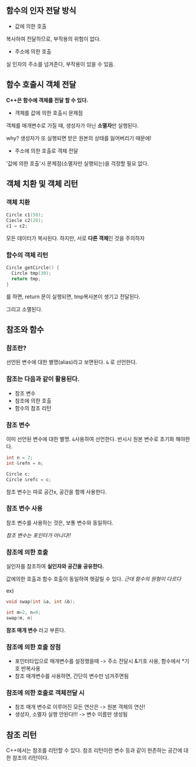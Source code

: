 ## 함수의 인자 전달 방식


+ 값에 의한 호출


복사하여 전달하므로, 부작용의 위험이 없다.


+ 주소에 의한 호출


실 인자의 주소를 넘겨준다, 부작용이 있을 수 있음.


## 함수 호출시 객체 전달


**C++은 함수에 객체를 전달 할 수 있다.**


+ 객체를 값에 의한 호출시 문제점


객체를 매개변수로 가질 때, 생성자가 아닌 **소멸자**만 실행된다.




why? 생성자가 또 실행되면 받은 원본의 상태를 잃어버리기 때문에!


+ 주소에 의한 호출로 객체 전달

'값에 의한 호출'시 문제점(소멸자만 실행되는)을 걱정할 필요 없다.


## 객체 치환 및 객체 리턴


### 객체 치환


```cpp
Circle c1(50);
Ciecle c2(20);
c1 = c2;
```


모든 데이터가 복사된다. 하지만, 서로 **다른 객체**인 것을 주의하자


### 함수의 객체 리턴


```cpp
Circle getCircle() {
  Circle tmp(30);
  return tmp;
}
```


를 하면, return 문이 실행되면, tmp복사본이 생기고 전달된다.


그리고 소멸된다.


## 참조와 함수


### 참조란?


선언된 변수에 대한 별명(alias)라고 보면된다.
`&` 로 선언한다.


### 참조는 다음과 같이 활용된다.


+ 참조 변수
+ 참조에 의한 호출
+ 함수의 참조 리턴


### 참조 변수


이미 선언된 변수에 대한 별명.
`&`사용하여 선언한다. 반시시 원본 변수로 초기화 해야한다.


```cpp
int n = 2;
int &refn = n;

Circle c;
Circle &refc = c;
```


참조 변수는 따로 공간x, 공간을 함께 사용한다.


### 참조 변수 사용


참조 변수를 사용하는 것은, 보통 변수와 동일하다.


_참조 변수는 포인터가 아니다!!_


### 참조에 의한 호출


실인자를 참조하여 **실인자와 공간을 공유한다.**


값에의한 호출과 함수 호출이 동일하여 헷갈릴 수 있다. _근데 함수의 원형이 다르다_


ex)
```cpp
void swap(int &a, int &b);

int m=2, n=9;
swap(m, n)
```


**참조 매개 변수** 라고 부른다.


### 참조에 의한 호출 장점


+ 포인터타입으로 매개변수를 설정했을때 -> 주소 전달시 &기호 사용, 함수에서 *기호 반복사용
+ 참조 매개변수를 사용하면, 간단히 변수만 넘겨주면됨


### 참조에 의한 호출로 객체전달 시


+ 참조 매개 변수로 이루어진 모든 연산은 -> 원본 객체의 연산!
+ 생성자, 소멸자 실행 안된다!!! -> 변수 이름만 생성됨


## 참조 리턴


C++에서는 참조를 리턴할 수 있다.
참조 리턴이란 변수 등과 같이 현존하는 공간에 대한 참조의 리턴이다.


